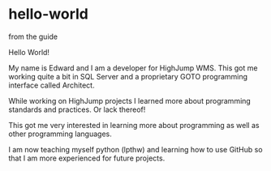 # hello-world
from the guide 


Hello World! 

My name is Edward and I am a developer for HighJump WMS. This got me working quite a bit in SQL Server and a proprietary GOTO programming interface called Architect. 

While working on HighJump projects I learned more about programming standards and practices. Or lack thereof! 

This got me very interested in learning more about programming as well as other programming languages. 

I am now teaching myself python (lpthw) and learning how to use GitHub so that I am more experienced for future projects. 
